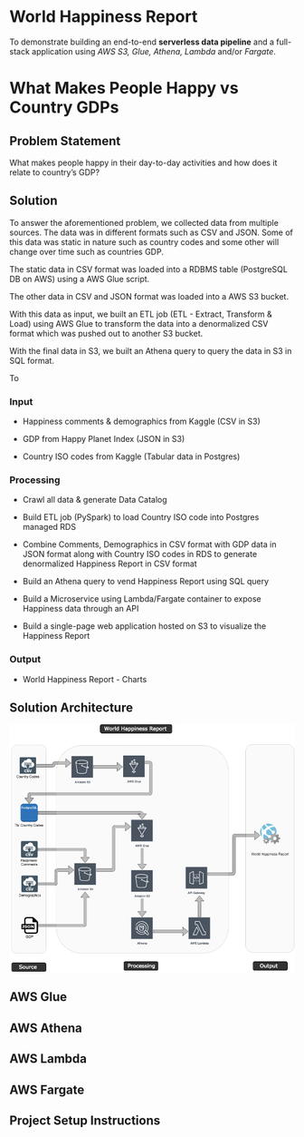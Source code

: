# World Happiness Report

To demonstrate building an end-to-end **serverless data pipeline** and a full-stack application using *AWS S3, Glue, Athena, Lambda* and/or *Fargate*.


# What Makes People Happy vs Country GDPs

## Problem Statement

What makes people happy in their day-to-day activities and how does it relate to  country’s GDP?

## Solution
To answer the aforementioned problem, we collected data from multiple sources. The data was in different formats such as CSV and JSON. Some of this data was static in nature such as country codes and some other will change over time such as countries GDP.

The static data in CSV format was loaded into a RDBMS table (PostgreSQL DB on AWS) using a AWS Glue script. 

The other data in CSV and JSON format was loaded into a AWS S3 bucket.

With this data as input, we built an ETL  job (ETL - Extract, Transform & Load) using AWS Glue  to transform the data into a denormalized CSV format which was pushed out to another S3 bucket.

With the final data in S3, we built an Athena query to query the data in S3 in SQL format.

To 

### Input

-   Happiness comments & demographics from Kaggle (CSV in S3)
    
-   GDP from Happy Planet Index (JSON in S3)
    
-   Country ISO codes from Kaggle (Tabular data in Postgres)
    

### Processing

-   Crawl all data & generate Data Catalog
    
-   Build ETL job (PySpark) to load Country ISO code into Postgres managed RDS
    
-   Combine Comments, Demographics in CSV format with GDP data in JSON format along with Country ISO codes in RDS to generate denormalized Happiness Report in CSV format
    
-   Build an Athena query to vend Happiness Report using SQL query
    
-   Build a Microservice using Lambda/Fargate container to expose Happiness data through an API
    
-   Build a single-page web application hosted on S3 to visualize the Happiness Report
    

### Output

-   World Happiness Report - Charts

## Solution Architecture
![World Happiness Report - Solution Architecture](https://github.com/skarlekar/WorldHappinessReport/blob/master/images/Glue_POC_Solution_Arch.png)
## AWS Glue
## AWS Athena
## AWS Lambda
## AWS Fargate

## Project Setup Instructions


<!--stackedit_data:
eyJoaXN0b3J5IjpbLTEwMzQxNzg4MTUsMTYwNDUxMzQwNyw4OT
Q4MjE0ODAsLTE3NDM0NjQ0NjldfQ==
-->